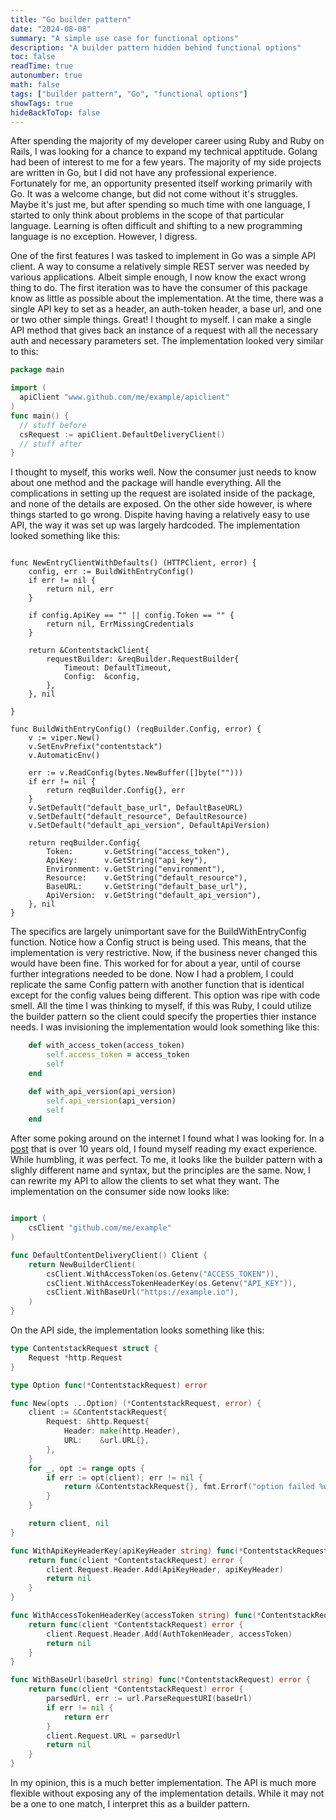 ```yaml
---
title: "Go builder pattern"
date: "2024-08-08"
summary: "A simple use case for functional options"
description: "A builder pattern hidden behind functional options"
toc: false
readTime: true
autonumber: true
math: false
tags: ["builder pattern", "Go", "functional options"]
showTags: true
hideBackToTop: false
---
```


After spending the majority of my developer career using Ruby and Ruby on Rails, I was looking for a chance to expand my technical apptitude. Golang had been of interest to me for a few years. The majority of my side projects are written in Go, but I did not have any professional experience. Fortunately for me, an opportunity presented itself working primarily with Go. It was a welcome change, but did not come without it's struggles. Maybe it's just me, but after spending so much time with one language, I started to only think about problems in the scope of that particular language. Learning is often difficult and shifting to a new programming language is no exception. However, I digress.

One of the first features I was tasked to implement in Go was a simple API client. A way to consume a relatively simple REST server was needed by various applications. Albeit simple enough, I now know the exact wrong thing to do. The first iteration was to have the consumer of this package know as little as possible about the implementation. At the time, there was a single API key to set as a header, an auth-token header, a base url, and one or two other simple things. Great! I thought to myself. I can make a single API method that gives back an instance of a request with all the necessary auth and necessary parameters set. The implementation looked very similar to this:

```go
package main

import (
  apiClient "www.github.com/me/example/apiclient"
)
func main() {
  // stuff before
  csRequest := apiClient.DefaultDeliveryClient()
  // stuff after
}

```
I thought to myself, this works well. Now the consumer just needs to know about one method and the package will handle everything. All the complications in setting up the request are isolated inside of the package, and none of the details are exposed. On the other side however, is where things started to go wrong. Dispite having having a relatively easy to use API, the way it was set up was largely hardcoded. The implementation looked something like this:

```golang

func NewEntryClientWithDefaults() (HTTPClient, error) {
	config, err := BuildWithEntryConfig()
	if err != nil {
		return nil, err
	}

	if config.ApiKey == "" || config.Token == "" {
		return nil, ErrMissingCredentials
	}

	return &ContentstackClient{
		requestBuilder: &reqBuilder.RequestBuilder{
			Timeout: DefaultTimeout,
			Config:  &config,
		},
	}, nil

}

func BuildWithEntryConfig() (reqBuilder.Config, error) {
	v := viper.New()
	v.SetEnvPrefix("contentstack")
	v.AutomaticEnv()

	err := v.ReadConfig(bytes.NewBuffer([]byte("")))
	if err != nil {
		return reqBuilder.Config{}, err
	}
	v.SetDefault("default_base_url", DefaultBaseURL)
	v.SetDefault("default_resource", DefaultResource)
	v.SetDefault("default_api_version", DefaultApiVersion)

	return reqBuilder.Config{
		Token:       v.GetString("access_token"),
		ApiKey:      v.GetString("api_key"),
		Environment: v.GetString("environment"),
		Resource:    v.GetString("default_resource"),
		BaseURL:     v.GetString("default_base_url"),
		ApiVersion:  v.GetString("default_api_version"),
	}, nil
}
```

The specifics are largely unimportant save for the BuildWithEntryConfig function. Notice how a Config struct is being used. This means, that the implementation is very restrictive. Now, if the business never changed this would have been fine. This worked for for about a year, until of course further integrations needed to be done. Now I had a problem, I could replicate the same Config pattern with another function that is identical except for the config values being different. This option was ripe with code smell. All the time I was thinking to myself, if this was Ruby, I could utilize the builder pattern so the client could specify the properties thier instance needs. I was invisioning the implementation would look something like this:

```ruby
	def with_access_token(access_token)
		self.access_token = access_token
		self
	end

	def with_api_version(api_version)
		self.api_version(api_version)
		self
	end

```

After some poking around on the internet I found what I was looking for. In a [post](https://dave.cheney.net/2014/10/17/functional-options-for-friendly-apis) that is over 10 years old, I found myself reading my exact experience. While humbling, it was perfect. To me, it looks like the builder pattern with a slighly different name and syntax, but the principles are the same. Now, I can rewrite my API to allow the clients to set what they want. The implementation on the consumer side now looks like:

```go

import (
	csClient "github.com/me/example"
)

func DefaultContentDeliveryClient() Client {
	return NewBuilderClient(
		csClient.WithAccessToken(os.Getenv("ACCESS_TOKEN")),
		csClient.WithAccessTokenHeaderKey(os.Getenv("API_KEY")),
		csClient.WithBaseUrl("https://example.io"),
	)
}
```

On the API side, the implementation looks something like this:

```go
type ContentstackRequest struct {
	Request *http.Request
}

type Option func(*ContentstackRequest) error

func New(opts ...Option) (*ContentstackRequest, error) {
	client := &ContentstackRequest{
		Request: &http.Request{
			Header: make(http.Header),
			URL:    &url.URL{},
		},
	}
	for _, opt := range opts {
		if err := opt(client); err != nil {
			return &ContentstackRequest{}, fmt.Errorf("option failed %w", err)
		}
	}

	return client, nil
}

func WithApiKeyHeaderKey(apiKeyHeader string) func(*ContentstackRequest) error {
	return func(client *ContentstackRequest) error {
		client.Request.Header.Add(ApiKeyHeader, apiKeyHeader)
		return nil
	}
}

func WithAccessTokenHeaderKey(accessToken string) func(*ContentstackRequest) error {
	return func(client *ContentstackRequest) error {
		client.Request.Header.Add(AuthTokenHeader, accessToken)
		return nil
	}
}

func WithBaseUrl(baseUrl string) func(*ContentstackRequest) error {
	return func(client *ContentstackRequest) error {
		parsedUrl, err := url.ParseRequestURI(baseUrl)
		if err != nil {
			return err
		}
		client.Request.URL = parsedUrl
		return nil
	}
}

```
In my opinion, this is a much better implementation. The API is much more flexible without exposing any of the implementation details. While it may not be a one to one match, I interpret this as a builder pattern.

